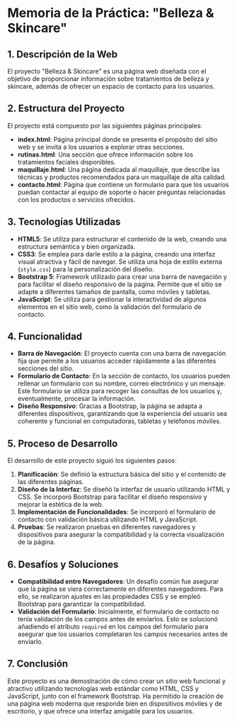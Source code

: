 # Memoria de la Práctica: **"Belleza & Skincare"**

## 1. Descripción de la Web
El proyecto "Belleza & Skincare" es una página web diseñada con el objetivo de proporcionar información sobre tratamientos de belleza y skincare, además de ofrecer un espacio de contacto para los usuarios.

## 2. Estructura del Proyecto
El proyecto está compuesto por las siguientes páginas principales:
- **index.html**: Página principal donde se presenta el propósito del sitio web y se invita a los usuarios a explorar otras secciones.
- **rutinas.html**: Una sección que ofrece información sobre los tratamientos faciales disponibles.
- **maquillaje.html**: Una página dedicada al maquillaje, que describe las técnicas y productos recomendados para un maquillaje de alta calidad.
- **contacto.html**: Página que contiene un formulario para que los usuarios puedan contactar al equipo de soporte o hacer preguntas relacionadas con los productos o servicios ofrecidos.

## 3. Tecnologías Utilizadas
- **HTML5**: Se utiliza para estructurar el contenido de la web, creando una estructura semántica y bien organizada.
- **CSS3**: Se emplea para darle estilo a la página, creando una interfaz visual atractiva y fácil de navegar. Se utiliza una hoja de estilo externa (`style.css`) para la personalización del diseño.
- **Bootstrap 5**: Framework utilizado para crear una barra de navegación y para facilitar el diseño responsivo de la página. Permite que el sitio se adapte a diferentes tamaños de pantalla, como móviles y tabletas.
- **JavaScript**: Se utiliza para gestionar la interactividad de algunos elementos en el sitio web, como la validación del formulario de contacto.

## 4. Funcionalidad
- **Barra de Navegación**: El proyecto cuenta con una barra de navegación fija que permite a los usuarios acceder rápidamente a las diferentes secciones del sitio.
- **Formulario de Contacto**: En la sección de contacto, los usuarios pueden rellenar un formulario con su nombre, correo electrónico y un mensaje. Este formulario se utiliza para recoger las consultas de los usuarios y, eventualmente, procesar la información.
- **Diseño Responsivo**: Gracias a Bootstrap, la página se adapta a diferentes dispositivos, garantizando que la experiencia del usuario sea coherente y funcional en computadoras, tabletas y teléfonos móviles.

## 5. Proceso de Desarrollo
El desarrollo de este proyecto siguió los siguientes pasos:
1. **Planificación**: Se definió la estructura básica del sitio y el contenido de las diferentes páginas.
2. **Diseño de la Interfaz**: Se diseñó la interfaz de usuario utilizando HTML y CSS. Se incorporó Bootstrap para facilitar el diseño responsivo y mejorar la estética de la web.
3. **Implementación de Funcionalidades**: Se incorporó el formulario de contacto con validación básica utilizando HTML y JavaScript.
4. **Pruebas**: Se realizaron pruebas en diferentes navegadores y dispositivos para asegurar la compatibilidad y la correcta visualización de la página.

## 6. Desafíos y Soluciones
- **Compatibilidad entre Navegadores**: Un desafío común fue asegurar que la página se viera correctamente en diferentes navegadores. Para ello, se realizaron ajustes en las propiedades CSS y se empleó Bootstrap para garantizar la compatibilidad.
- **Validación del Formulario**: Inicialmente, el formulario de contacto no tenía validación de los campos antes de enviarlos. Esto se solucionó añadiendo el atributo `required` en los campos del formulario para asegurar que los usuarios completaran los campos necesarios antes de enviarlo.

## 7. Conclusión
Este proyecto es una demostración de cómo crear un sitio web funcional y atractivo utilizando tecnologías web estándar como HTML, CSS y JavaScript, junto con el framework Bootstrap. Ha permitido la creación de una página web moderna que responde bien en dispositivos móviles y de escritorio, y que ofrece una interfaz amigable para los usuarios.